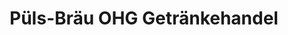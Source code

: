 ---
title: "Püls-Bräu OHG Getränkehandel"
url: /weismain/puels-braeu-ohg-getraenkehandel/
shop: Getränke
---